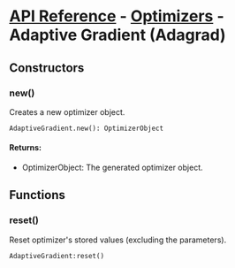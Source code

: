 # [API Reference](../../API.md) - [Optimizers](../Optimizers.md) - Adaptive Gradient (Adagrad)

## Constructors

### new()

Creates a new optimizer object.

```
AdaptiveGradient.new(): OptimizerObject
```
#### Returns:

* OptimizerObject: The generated optimizer object.

## Functions

### reset()

Reset optimizer's stored values (excluding the parameters).

```
AdaptiveGradient:reset()
```
